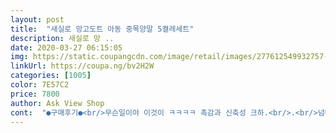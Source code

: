 ```yaml
---
layout: post 
title:  "새실로 망고도트 아동 중목양말 5켤레세트" 
description: 새실로 망 ..
date: 2020-03-27 06:15:05 
img: https://static.coupangcdn.com/image/retail/images/277612549932757-0ed7209c-c53f-464a-a6c9-68625e6a4abc.jpg 
linkUrl: https://coupa.ng/bv2H2W 
categories: [1005] 
color: 7E57C2 
price: 7800 
author: Ask View Shop 
cont:  "●구매후기●<br/>무슨일이야 이것이 ㅋㅋㅋㅋ 촉감과 신축성 크하.<br/>.<br/>넘나리 맘에 듭니당<br/>사이즈조 알맞고 양말 밴딩도 쫀쫀해서 좋습니다.<br/><br/>생각보다 좀 두꺼워서 ㅜ 가을겨울에 더 자주 신을거 같아요.<br/> 디자인은 만족해요<br/>어젯밤에 시킨것이 오늘 점심에 도착해부렀어용 ㅎㅎ<br/>중딩동생주려고 샀는데 제일 큰사이즈 사니 저도 신겠더라구요 그래서 하나 스을쩍 제가 신으려구요<br/>진짜 이 퀄리티에 가격 너무 좋아요<br/>무슨일이야 이것이 ㅋㅋㅋㅋ 촉감과 신축성 크하.<br/>.<br/>넘나리 맘에 듭니당<br/>사이즈조 알맞고 양말 밴딩도 쫀쫀해서 좋습니다.<br/><br/>생각보다 좀 두꺼워서 ㅜ 가을겨울에 더 자주 신을거 같아요.<br/> 디자인은 만족해요<br/>어젯밤에 시킨것이 오늘 점심에 도착해부렀어용 ㅎㅎ<br/>중딩동생주려고 샀는데 제일 큰사이즈 사니 저도 신겠더라구요 그래서 하나 스을쩍 제가 신으려구요<br/>진짜 이 퀄리티에 가격 너무 좋아요<br/>" 
---
```

